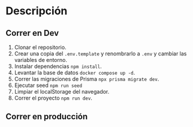 # Descripción

## Correr en Dev

1. Clonar el repositorio.
2. Crear una copia del `.env.template` y renombrarlo a `.env` y cambiar las variables de entorno.
3. Instalar dependencias `npm install`.
4. Levantar la base de datos `docker compose up -d`.
5. Correr las migraciones de Prisma `npx prisma migrate dev`.
6. Ejecutar seed `npm run seed`
7. Limpiar el localStorage del navegador.
8. Correr el proyecto `npm run dev`.

## Correr en producción
